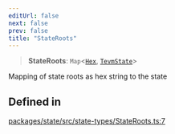 ```yaml
---
editUrl: false
next: false
prev: false
title: "StateRoots"
---
```


> **StateRoots**: `Map`\<[`Hex`](/reference/tevm/utils/type-aliases/hex/), [`TevmState`](/reference/tevm/state/type-aliases/tevmstate/)\>

Mapping of state roots as hex string to the state

## Defined in

[packages/state/src/state-types/StateRoots.ts:7](https://github.com/qbzzt/tevm-monorepo/blob/main/packages/state/src/state-types/StateRoots.ts#L7)
